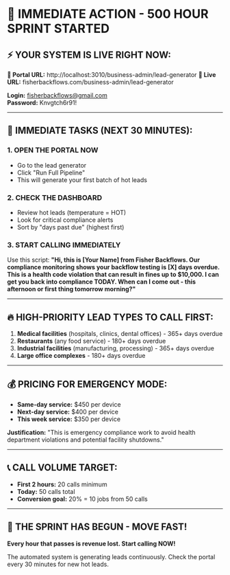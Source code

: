 # 🚨 IMMEDIATE ACTION - 500 HOUR SPRINT STARTED

## ⚡ YOUR SYSTEM IS LIVE RIGHT NOW:

**🔗 Portal URL:** http://localhost:3010/business-admin/lead-generator
**🔗 Live URL:** fisherbackflows.com/business-admin/lead-generator

**Login:** fisherbackflows@gmail.com  
**Password:** Knvgtch6r91!

---

## 🎯 IMMEDIATE TASKS (NEXT 30 MINUTES):

### 1. **OPEN THE PORTAL NOW**
- Go to the lead generator
- Click "Run Full Pipeline" 
- This will generate your first batch of hot leads

### 2. **CHECK THE DASHBOARD**
- Review hot leads (temperature = HOT)
- Look for critical compliance alerts
- Sort by "days past due" (highest first)

### 3. **START CALLING IMMEDIATELY**
Use this script:
**"Hi, this is [Your Name] from Fisher Backflows. Our compliance monitoring shows your backflow testing is [X] days overdue. This is a health code violation that can result in fines up to $10,000. I can get you back into compliance TODAY. When can I come out - this afternoon or first thing tomorrow morning?"**

---

## 🔥 HIGH-PRIORITY LEAD TYPES TO CALL FIRST:

1. **Medical facilities** (hospitals, clinics, dental offices) - 365+ days overdue
2. **Restaurants** (any food service) - 180+ days overdue  
3. **Industrial facilities** (manufacturing, processing) - 365+ days overdue
4. **Large office complexes** - 180+ days overdue

---

## 💰 PRICING FOR EMERGENCY MODE:

- **Same-day service:** $450 per device
- **Next-day service:** $400 per device
- **This week service:** $350 per device

**Justification:** "This is emergency compliance work to avoid health department violations and potential facility shutdowns."

---

## 📞 CALL VOLUME TARGET:

- **First 2 hours:** 20 calls minimum
- **Today:** 50 calls total
- **Conversion goal:** 20% = 10 jobs from 50 calls

---

## 🚨 THE SPRINT HAS BEGUN - MOVE FAST!

**Every hour that passes is revenue lost. Start calling NOW!**

The automated system is generating leads continuously. Check the portal every 30 minutes for new hot leads.